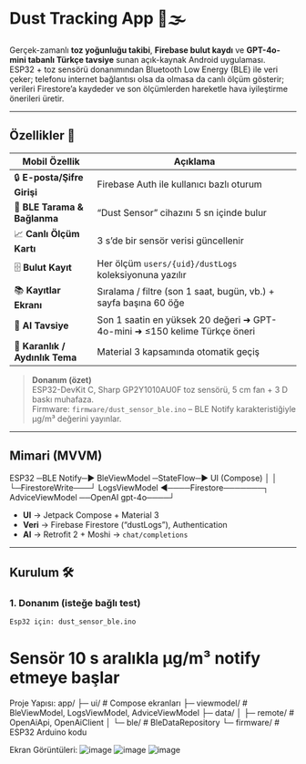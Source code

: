 # Dust Tracking App 📱🌫️  

Gerçek-zamanlı **toz yoğunluğu takibi**, **Firebase bulut kaydı** ve **GPT-4o-mini tabanlı Türkçe tavsiye** sunan açık-kaynak Android uygulaması.  
ESP32 + toz sensörü donanımından Bluetooth Low Energy (BLE) ile veri çeker; telefonu internet bağlantısı olsa da olmasa da canlı ölçüm gösterir; verileri Firestore’a kaydeder ve son ölçümlerden hareketle hava iyileştirme önerileri üretir.

---

## Özellikler 🚀  

| Mobil Özellik | Açıklama |
|---------------|----------|
|🔒 **E-posta/Şifre Girişi** | Firebase Auth ile kullanıcı bazlı oturum |
|📡 **BLE Tarama & Bağlanma** | “Dust Sensor” cihazını 5 sn içinde bulur |
|📈 **Canlı Ölçüm Kartı** | 3 s’de bir sensör verisi güncellenir |
|🗄️ **Bulut Kayıt** | Her ölçüm `users/{uid}/dustLogs` koleksiyonuna yazılır |
|📚 **Kayıtlar Ekranı** | Sıralama / filtre (son 1 saat, bugün, vb.) + sayfa başına 60 öğe |
|🤖 **AI Tavsiye** | Son 1 saatin en yüksek 20 değeri ➜ GPT-4o-mini ➜ ≤150 kelime Türkçe öneri |
|🌙 **Karanlık / Aydınlık Tema** | Material 3 kapsamında otomatik geçiş |

> **Donanım (özet)**  
> ESP32-DevKit C, Sharp GP2Y1010AU0F toz sensörü, 5 cm fan + 3 D baskı muhafaza.  
> Firmware: `firmware/dust_sensor_ble.ino` – BLE Notify karakteristiğiyle μg/m³ değerini yayınlar.

---

## Mimari (MVVM)

ESP32 ─BLE Notify─► BleViewModel ─StateFlow─► UI (Compose)
│ │
└─FirestoreWrite───┘
LogsViewModel ◄────Firestore───────┐
AdviceViewModel ──OpenAI gpt-4o────┘


* **UI** → Jetpack Compose + Material 3  
* **Veri** → Firebase Firestore (“dustLogs”), Authentication  
* **AI** → Retrofit 2 + Moshi → `chat/completions`  

---

## Kurulum 🛠️  

### 1. Donanım (isteğe bağlı test)  
```bash
Esp32 için: dust_sensor_ble.ino
```
# Sensör 10 s aralıkla μg/m³ notify etmeye başlar

Proje Yapısı:
app/
 ├─ ui/            # Compose ekranları
 ├─ viewmodel/     # BleViewModel, LogsViewModel, AdviceViewModel
 ├─ data/
 │   ├─ remote/    # OpenAiApi, OpenAiClient
 │   └─ ble/       # BleDataRepository
 └─ firmware/      # ESP32 Arduino kodu

Ekran Görüntüleri:
![image](https://github.com/user-attachments/assets/b4fabc63-3bf1-40e3-a4c5-48fb4ef68278)
![image](https://github.com/user-attachments/assets/923788dd-c34b-4cf9-8e49-020ab6a2f161)
![image](https://github.com/user-attachments/assets/0596fdd5-5574-4881-9d07-55d8b9187632)



